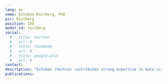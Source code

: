 ```yaml
---
lang: en
name: Esteban Roitberg, PhD
pic: Roitberg
position: CEO
modal-id: roitberg
social:
  # - title: twitter
  #   url: #
  # - title: facebook
  #   url: #
  # - title: google-plus
  #   url: #
contact: 
description: "Esteban (he/him) contributes strong expertise in data science, specializing in the application of machine learning and deep learning techniques to environmental challenges. He also has experience in the financial sector and in applying artificial intelligence to healthcare problems. His Ph.D. research focused on near-real-time deforestation detection using optical remote sensing combined with advanced machine learning models. His current roles as Senior Data Scientist and consultant emphasize methodological rigor in data analysis and the practical application of machine learning approaches. As an Adjunct Professor in the Data Science program at UNSAM, he designed and launched the university’s first Introduction to Machine Learning course, creating the syllabus, lectures, and assignments from scratch—and is now doing the same for the Advanced Machine Learning course."
publications:
---
```

